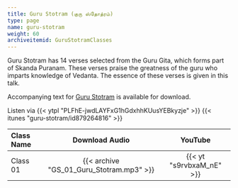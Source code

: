 ```yaml
---
title: Guru Stotram (குரு ஸ்தோத்ரம்)
type: page
name: guru-stotram
weight: 60
archiveitemid: GuruStotramClasses
---
```


Guru Stotram has 14 verses selected from the Guru Gita, which forms part of Skanda Puranam. These verses praise the greatness of the guru who imparts knowledge of Vedanta. The essence of these verses is given in this talk.

Accompanying text for [Guru Stotram](https://archive.org/download/VedanticTexts/Guru_Stotram.pdf) is available for download.

Listen via {{< ytpl "PLFhE-jwdLAYFxG1hGdxhhKUusYEBkyzje" >}} {{< itunes "guru-stotram/id879264816" >}}

Class Name | Download Audio | YouTube
:---|:---:|:---:
Class 01 | {{< archive "GS_01_Guru_Stotram.mp3" >}} | {{< yt "s9rvbxaM_nE" >}}